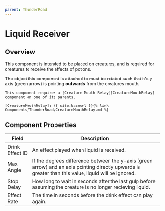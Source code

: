 ```yaml
---
parent: ThunderRoad
---
```

# Liquid Receiver

## Overview
This component is intended to be placed on creatures, and is required for creatures to receive the effects of potions.

The object this component is attached to must be rotated such that it's y-axis (green arrow) is pointing **outwards** from the creatures mouth.

```warning
This component requires a [Creature Mouth Relay][CreatureMouthRelay] component on one of its parents.

[CreatureMouthRelay]: {{ site.baseurl }}{% link Components/ThunderRoad/CreatureMouthRelay.md %}
```


## Component Properties

| Field             | Description
| ---               | ---
| Drink Effect ID   | An effect played when liquid is received.
| Max Angle         | If the degrees difference between the y-axis (green arrow) and an axis pointing directly upwards is greater than this value, liquid will be ignored. 
| Stop Delay        | How long to wait in seconds after the last gulp before assuming the creature is no longer recieving liquid.
| Effect Rate       | The time in seconds before the drink effect can play again.
